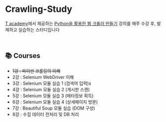 # Crawling-Study

[T academy](https://tacademy.skplanet.com/frontMain.do)에서 제공하는 [Python을 활용한 웹 크롤러 만들기](https://tacademy.skplanet.com/live/player/onlineLectureDetail.action?seq=133) 강의를 매주 수강 후, 발제하고 실습하는 스터디입니다

<br>

## 📚 Courses

- ~~1강 : 파이썬 크롤링의 이해~~
- 2강 : Selenium WebDriver 이해
- 3강 : Selenium 모듈 실습 1 (검색어 입력)s
- 4강 : Selenium 모듈 실습 2 (게시판 스캔)
- 5강 : Selenium 모듈 실습 3 (메타정보 획득)
- 6강 : Selenium 모듈 실습 4 (상세페이지 방문)
- 7강 : Beautiful Soup 모듈 실습 (DOM 구성)
- 8강 : 수집 데이터 전처리 및 DB 처리


